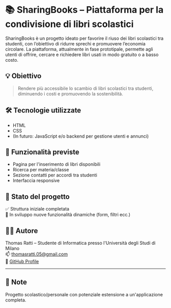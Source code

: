 # 📚 SharingBooks – Piattaforma per la condivisione di libri scolastici

SharingBooks è un progetto ideato per favorire il riuso dei libri scolastici tra studenti, con l’obiettivo di ridurre sprechi e promuovere l’economia circolare. La piattaforma, attualmente in fase prototipale, permette agli utenti di offrire, cercare e richiedere libri usati in modo gratuito o a basso costo.

## 💡 Obiettivo

> Rendere più accessibile lo scambio di libri scolastici tra studenti, diminuendo i costi e promuovendo la sostenibilità.

## 🛠️ Tecnologie utilizzate

- HTML
- CSS
- (In futuro: JavaScript e/o backend per gestione utenti e annunci)

## 🧩 Funzionalità previste

- Pagina per l'inserimento di libri disponibili
- Ricerca per materia/classe
- Sezione contatti per accordi tra studenti
- Interfaccia responsive

## 📌 Stato del progetto

✅ Struttura iniziale completata  
🚧 In sviluppo nuove funzionalità dinamiche (form, filtri ecc.)

## 👨‍💻 Autore

Thomas Ratti – Studente di Informatica presso l'Università degli Studi di Milano  
📫 thomasratti.05@gmail.com  
🔗 [GitHub Profile](https://github.com/ThomasRatti)

---

## 📝 Note

Progetto scolastico/personale con potenziale estensione a un'applicazione completa.
